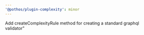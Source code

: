 ```yaml
---
'@pothos/plugin-complexity': minor
---
```


Add createComplexityRule method for creating a standard graphql validator"
